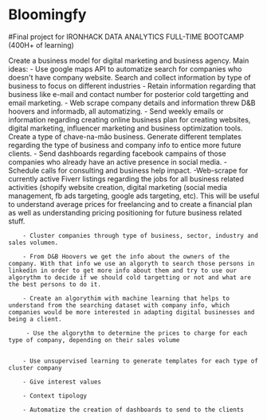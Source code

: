 # Bloomingfy

#Final project for IRONHACK DATA ANALYTICS FULL-TIME BOOTCAMP (400H+ of learning)

Create a business model for digital marketing and business agency.
	Main ideas:
		- Use google maps API to automatize search for companies who doesn't have company website. Search and collect information by type of business to focus on different industries
		- Retain information regarding that business like e-mail and contact number for posterior cold targetting and email marketing.
		- Web scrape company details and information threw D&B hoovers and informadb, all automatizing.
		- Send weekly emails or information regarding creating online business plan for creating websites, digital marketing, influencer marketing and business optimization tools. Create a type of chave-na-mão business. Generate different  templates regarding the type of business and company info to entice more future clients.
		- Send dashboards regarding facebook campains of those companies who already have an active presence in social media. 
		- Schedule calls for consulting and business help impact.
		-Web-scrape for currently active Fiverr listings regarding the jobs for all business related activities (shopify website creation, digital marketing (social media management, fb ads targeting, google ads targeting, etc). This will be useful to understand average prices for freelancing and to create a financial plan as well as understanding pricing positioning for future business related stuff.
			
		- Cluster companies through type of business, sector, industry and sales volumen.

		- From D&B Hoovers we get the info about the owners of the company. With that info we use an algoryth to search those persons in linkedin in order to get more info about them and try to use our algorythm to decide if we should cold targetting or not and what are the best persons to do it.

		- Create an algorythim with machine learning that helps to understand from the searching dataset with company info, which companies would be more interested in adapting digital businesses and being a client. 

		 - Use the algorythm to determine the prices to charge for each type of company, depending on their sales volume


		- Use unsupervised learning to generate templates for each type of cluster company

		- Give interest values 
		
		- Context tipology

		- Automatize the creation of dashboards to send to the clients
